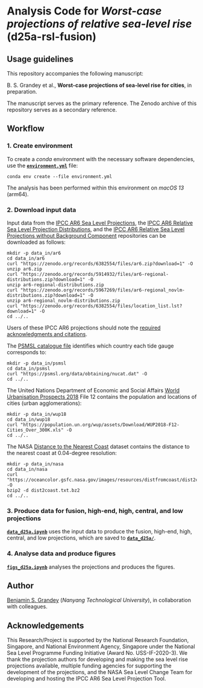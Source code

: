 # Analysis Code for _Worst-case projections of relative sea-level rise_ (d25a-rsl-fusion)

## Usage guidelines
This repository accompanies the following manuscript:

B. S. Grandey et al.,  **Worst-case projections of sea-level rise for cities**, in preparation.

The manuscript serves as the primary reference.
The Zenodo archive of this repository serves as a secondary reference.

## Workflow

### 1. Create environment
To create a _conda_ environment with the necessary software dependencies, use the [**`environment.yml`**](environment.yml) file:

```
conda env create --file environment.yml
```

The analysis has been performed within this environment on _macOS 13_ (arm64).

### 2. Download input data
Input data from the [IPCC AR6 Sea Level Projections](https://doi.org/10.5281/zenodo.6382554), the [IPCC AR6 Relative Sea Level Projection Distributions](https://doi.org/10.5281/zenodo.5914932), and the [IPCC AR6 Relative Sea Level Projections without Background Component](https://doi.org/10.5281/zenodo.5967269) repositories can be downloaded as follows:

```
mkdir -p data_in/ar6
cd data_in/ar6
curl "https://zenodo.org/records/6382554/files/ar6.zip?download=1" -O
unzip ar6.zip
curl "https://zenodo.org/records/5914932/files/ar6-regional-distributions.zip?download=1" -O
unzip ar6-regional-distributions.zip
curl "https://zenodo.org/records/5967269/files/ar6-regional_novlm-distributions.zip?download=1" -O
unzip ar6-regional_novlm-distributions.zip
curl "https://zenodo.org/records/6382554/files/location_list.lst?download=1" -O
cd ../..
```

Users of these IPCC AR6 projections should note the [required acknowledgments and citations](https://doi.org/10.5281/zenodo.6382554).

The [PSMSL catalogue file](https://psmsl.org/data/obtaining/nucat.dat) identifies which country each tide gauge corresponds to:

```
mkdir -p data_in/psmsl
cd data_in/psmsl
curl "https://psmsl.org/data/obtaining/nucat.dat" -O
cd ../..
```

The United Nations Department of Economic and Social Affairs [World Urbanisation Prospects 2018](https://population.un.org/wup/downloads?tab=Urban%20Agglomerations) File 12 contains the population and locations of cities (urban agglomerations):

```
mkdir -p data_in/wup18
cd data_in/wup18
curl "https://population.un.org/wup/assets/Download/WUP2018-F12-Cities_Over_300K.xls" -O
cd ../..
```

The NASA [Distance to the Nearest Coast](https://oceancolor.gsfc.nasa.gov/resources/docs/distfromcoast/) dataset contains the distance to the nearest coast at 0.04-degree resolution:

```
mkdir -p data_in/nasa
cd data_in/nasa
curl "https://oceancolor.gsfc.nasa.gov/images/resources/distfromcoast/dist2coast.txt.bz2" -O
bzip2 -d dist2coast.txt.bz2
cd ../..
```

### 3. Produce data for fusion, high-end, high, central, and low projections
[**`data_d25a.ipynb`**](data_d25a.ipynb) uses the input data to produce the fusion, high-end, high, central, and low projections, which are saved to [**`data_d25a/`**](data_d25a/).

### 4. Analyse data and produce figures
[**`figs_d25a.ipynb`**](figs_d25a.ipynb) analyses the projections and produces the figures.

## Author
[Benjamin S. Grandey](https://grandey.github.io) (_Nanyang Technological University_), in collaboration with colleagues.

## Acknowledgements
This Research/Project is supported by the National Research Foundation, Singapore, and National Environment Agency, Singapore under the National Sea Level Programme Funding Initiative (Award No. USS-IF-2020-3).
We thank the projection authors for developing and making the sea level rise projections available, multiple funding agencies for supporting the development of the projections, and the NASA Sea Level Change Team for developing and hosting the IPCC AR6 Sea Level Projection Tool.

